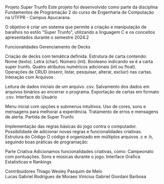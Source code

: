 Projeto Super Trunfo
Este projeto foi desenvolvido como parte da disciplina Fundamentos de Programação 2 do curso de Engenharia de Computação na UTFPR - Campus Apucarana.

O objetivo é criar um sistema que permite a criação e manipulação de baralhos no estilo "Super Trunfo", utilizando a linguagem C e os conceitos apresentados durante o semestre 2024.2

Funcionalidades
Gerenciamento de Decks

Criação de decks com temática definida.
Estrutura de carta contendo:
Nome (texto).
Letra (char).
Número (int).
Booleano indicando se é a carta super trunfo.
Quatro atributos numéricos adicionais (int ou float).
Operações de CRUD (inserir, listar, pesquisar, alterar, excluir) nas cartas.
Interação com Arquivos

Leitura de dados iniciais de um arquivo .csv.
Salvamento dos dados em arquivos binários ao encerrar o programa.
Exportação de cartas em formato .csv.
Interface do Usuário

Menu inicial com opções e submenus intuitivos.
Uso de cores, sons e mensagens para melhorar a experiência.
Tratamento de erros e mensagens de alerta.
Partida de Super Trunfo

Implementação das regras básicas do jogo contra o computador.
Possibilidade de adicionar novas regras e funcionalidades criativas.
Estrutura do Código
O código é organizado em múltiplos arquivos .c e .h, seguindo boas práticas de programação:

Parte Criativa
Adicionamos funcionalidades criativas, como:
Campeonato com pontuações.
Sons e músicas durante o jogo.
Interface Grafica
Estatisticas e Rankings

Contribuidores
Thiago Wesley Pasquim de Melo     
Lucas Gabriel Rodrigues de Moraes 
Vinicius Gabriel Giordani Barbosa
